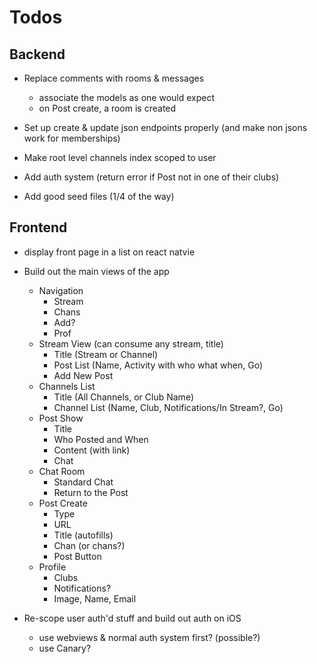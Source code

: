 # Todos

## Backend

- Replace comments with rooms & messages
  - associate the models as one would expect
  - on Post create, a room is created

- Set up create & update json endpoints properly (and make non jsons work for memberships)

- Make root level channels index scoped to user

- Add auth system (return error if Post not in one of their clubs)

- Add good seed files (1/4 of the way)

## Frontend

- display front page in a list on react natvie

- Build out the main views of the app
  - Navigation
    - Stream
    - Chans
    - Add?
    - Prof
  - Stream View (can consume any stream, title)
    - Title (Stream or Channel)
    - Post List (Name, Activity with who what when, Go)
    - Add New Post
  - Channels List
    - Title (All Channels, or Club Name)
    - Channel List (Name, Club, Notifications/In Stream?, Go)
  - Post Show
    - Title
    - Who Posted and When
    - Content (with link)
    - Chat
  - Chat Room
    - Standard Chat
    - Return to the Post
  - Post Create
    - Type
    - URL
    - Title (autofills)
    - Chan (or chans?)
    - Post Button
  - Profile
    - Clubs
    - Notifications?
    - Image, Name, Email

- Re-scope user auth'd stuff and build out auth on iOS
  - use webviews & normal auth system first? (possible?)
  - use Canary?
